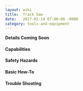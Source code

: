 ```yaml
---
layout: wiki
title:  Track Saw
date:   2017-02-14 07:00:00 -0800
category: tools-and-equipment
---
```


**Details Coming Soon**

#### Capabilities

#### Safety Hazards

#### Basic How-To

#### Trouble Shooting
